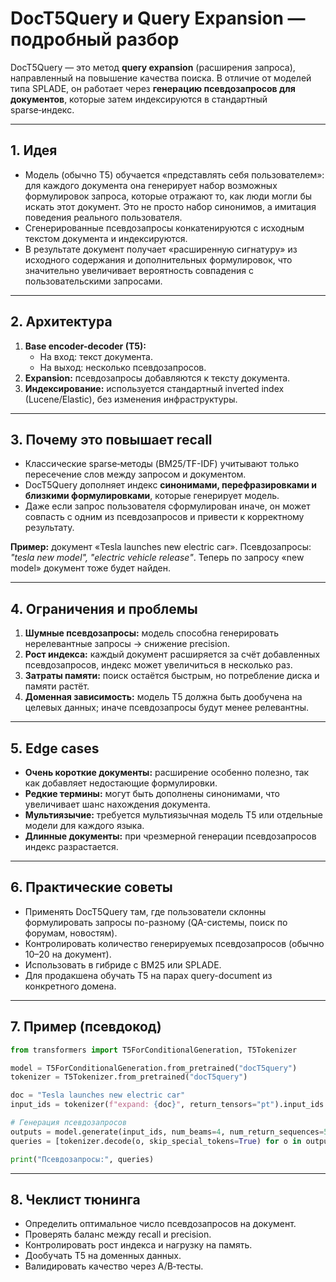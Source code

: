 # DocT5Query и Query Expansion — подробный разбор

DocT5Query — это метод **query expansion** (расширения запроса), направленный на повышение качества поиска. В отличие от моделей типа SPLADE, он работает через **генерацию псевдозапросов для документов**, которые затем индексируются в стандартный sparse‑индекс.

---

## 1. Идея

- Модель (обычно T5) обучается «представлять себя пользователем»: для каждого документа она генерирует набор возможных формулировок запроса, которые отражают то, как люди могли бы искать этот документ. Это не просто набор синонимов, а имитация поведения реального пользователя.
- Сгенерированные псевдозапросы конкатенируются с исходным текстом документа и индексируются.
- В результате документ получает «расширенную сигнатуру» из исходного содержания и дополнительных формулировок, что значительно увеличивает вероятность совпадения с пользовательскими запросами.

---

## 2. Архитектура

1. **Base encoder-decoder (T5):**
   - На вход: текст документа.
   - На выход: несколько псевдозапросов.
2. **Expansion:** псевдозапросы добавляются к тексту документа.
3. **Индексирование:** используется стандартный inverted index (Lucene/Elastic), без изменения инфраструктуры.

---

## 3. Почему это повышает recall

- Классические sparse‑методы (BM25/TF-IDF) учитывают только пересечение слов между запросом и документом.
- DocT5Query дополняет индекс **синонимами, перефразировками и близкими формулировками**, которые генерирует модель.
- Даже если запрос пользователя сформулирован иначе, он может совпасть с одним из псевдозапросов и привести к корректному результату.

**Пример:** документ «Tesla launches new electric car». Псевдозапросы: *"tesla new model", "electric vehicle release"*. Теперь по запросу «new model» документ тоже будет найден.

---

## 4. Ограничения и проблемы

1. **Шумные псевдозапросы:** модель способна генерировать нерелевантные запросы → снижение precision.
2. **Рост индекса:** каждый документ расширяется за счёт добавленных псевдозапросов, индекс может увеличиться в несколько раз.
3. **Затраты памяти:** поиск остаётся быстрым, но потребление диска и памяти растёт.
4. **Доменная зависимость:** модель T5 должна быть дообучена на целевых данных; иначе псевдозапросы будут менее релевантны.

---

## 5. Edge cases

- **Очень короткие документы:** расширение особенно полезно, так как добавляет недостающие формулировки.
- **Редкие термины:** могут быть дополнены синонимами, что увеличивает шанс нахождения документа.
- **Мультиязычие:** требуется мультиязычная модель T5 или отдельные модели для каждого языка.
- **Длинные документы:** при чрезмерной генерации псевдозапросов индекс разрастается.

---

## 6. Практические советы

- Применять DocT5Query там, где пользователи склонны формулировать запросы по-разному (QA-системы, поиск по форумам, новостям).
- Контролировать количество генерируемых псевдозапросов (обычно 10–20 на документ).
- Использовать в гибриде с BM25 или SPLADE.
- Для продакшена обучать T5 на парах query-document из конкретного домена.

---

## 7. Пример (псевдокод)

```python
from transformers import T5ForConditionalGeneration, T5Tokenizer

model = T5ForConditionalGeneration.from_pretrained("docT5query")
tokenizer = T5Tokenizer.from_pretrained("docT5query")

doc = "Tesla launches new electric car"
input_ids = tokenizer(f"expand: {doc}", return_tensors="pt").input_ids

# Генерация псевдозапросов
outputs = model.generate(input_ids, num_beams=4, num_return_sequences=5)
queries = [tokenizer.decode(o, skip_special_tokens=True) for o in outputs]

print("Псевдозапросы:", queries)
```

---

## 8. Чеклист тюнинга

- Определить оптимальное число псевдозапросов на документ.
- Проверять баланс между recall и precision.
- Контролировать рост индекса и нагрузку на память.
- Дообучать T5 на доменных данных.
- Валидировать качество через A/B‑тесты.

